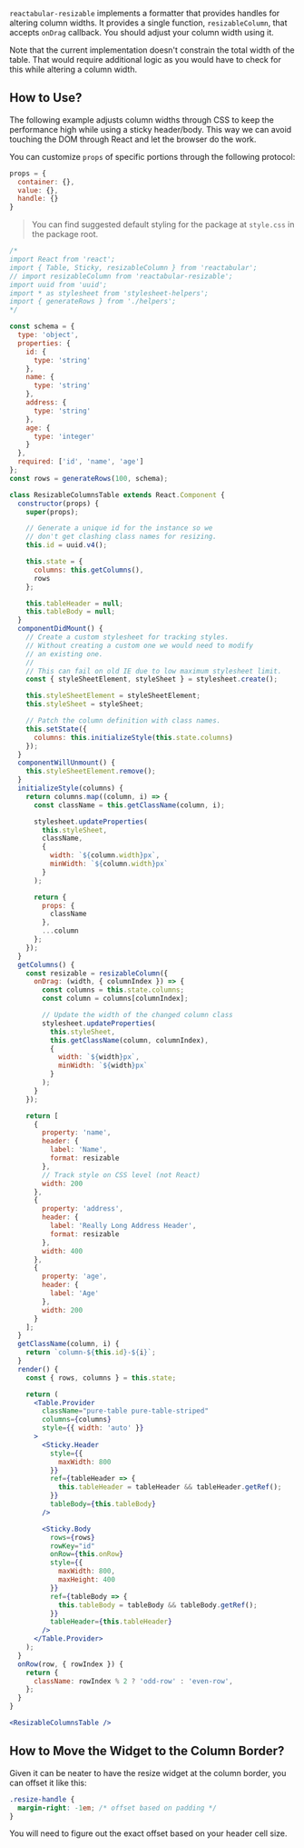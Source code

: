 `reactabular-resizable` implements a formatter that provides handles for altering column widths. It provides a single function, `resizableColumn`, that accepts `onDrag` callback. You should adjust your column width using it.

Note that the current implementation doesn't constrain the total width of the table. That would require additional logic as you would have to check for this while altering a column width.

## How to Use?

The following example adjusts column widths through CSS to keep the performance high while using a sticky header/body. This way we can avoid touching the DOM through React and let the browser do the work.

You can customize `props` of specific portions through the following protocol:

```javascript
props = {
  container: {},
  value: {},
  handle: {}
}
```

> You can find suggested default styling for the package at `style.css` in the package root.

```jsx
/*
import React from 'react';
import { Table, Sticky, resizableColumn } from 'reactabular';
// import resizableColumn from 'reactabular-resizable';
import uuid from 'uuid';
import * as stylesheet from 'stylesheet-helpers';
import { generateRows } from './helpers';
*/

const schema = {
  type: 'object',
  properties: {
    id: {
      type: 'string'
    },
    name: {
      type: 'string'
    },
    address: {
      type: 'string'
    },
    age: {
      type: 'integer'
    }
  },
  required: ['id', 'name', 'age']
};
const rows = generateRows(100, schema);

class ResizableColumnsTable extends React.Component {
  constructor(props) {
    super(props);

    // Generate a unique id for the instance so we
    // don't get clashing class names for resizing.
    this.id = uuid.v4();

    this.state = {
      columns: this.getColumns(),
      rows
    };

    this.tableHeader = null;
    this.tableBody = null;
  }
  componentDidMount() {
    // Create a custom stylesheet for tracking styles.
    // Without creating a custom one we would need to modify
    // an existing one.
    //
    // This can fail on old IE due to low maximum stylesheet limit.
    const { styleSheetElement, styleSheet } = stylesheet.create();

    this.styleSheetElement = styleSheetElement;
    this.styleSheet = styleSheet;

    // Patch the column definition with class names.
    this.setState({
      columns: this.initializeStyle(this.state.columns)
    });
  }
  componentWillUnmount() {
    this.styleSheetElement.remove();
  }
  initializeStyle(columns) {
    return columns.map((column, i) => {
      const className = this.getClassName(column, i);

      stylesheet.updateProperties(
        this.styleSheet,
        className,
        {
          width: `${column.width}px`,
          minWidth: `${column.width}px`
        }
      );

      return {
        props: {
          className
        },
        ...column
      };
    });
  }
  getColumns() {
    const resizable = resizableColumn({
      onDrag: (width, { columnIndex }) => {
        const columns = this.state.columns;
        const column = columns[columnIndex];

        // Update the width of the changed column class
        stylesheet.updateProperties(
          this.styleSheet,
          this.getClassName(column, columnIndex),
          {
            width: `${width}px`,
            minWidth: `${width}px`
          }
        );
      }
    });

    return [
      {
        property: 'name',
        header: {
          label: 'Name',
          format: resizable
        },
        // Track style on CSS level (not React)
        width: 200
      },
      {
        property: 'address',
        header: {
          label: 'Really Long Address Header',
          format: resizable
        },
        width: 400
      },
      {
        property: 'age',
        header: {
          label: 'Age'
        },
        width: 200
      }
    ];
  }
  getClassName(column, i) {
    return `column-${this.id}-${i}`;
  }
  render() {
    const { rows, columns } = this.state;

    return (
      <Table.Provider
        className="pure-table pure-table-striped"
        columns={columns}
        style={{ width: 'auto' }}
      >
        <Sticky.Header
          style={{
            maxWidth: 800
          }}
          ref={tableHeader => {
            this.tableHeader = tableHeader && tableHeader.getRef();
          }}
          tableBody={this.tableBody}
        />

        <Sticky.Body
          rows={rows}
          rowKey="id"
          onRow={this.onRow}
          style={{
            maxWidth: 800,
            maxHeight: 400
          }}
          ref={tableBody => {
            this.tableBody = tableBody && tableBody.getRef();
          }}
          tableHeader={this.tableHeader}
        />
      </Table.Provider>
    );
  }
  onRow(row, { rowIndex }) {
    return {
      className: rowIndex % 2 ? 'odd-row' : 'even-row',
    };
  }
}

<ResizableColumnsTable />
```

## How to Move the Widget to the Column Border?

Given it can be neater to have the resize widget at the column border, you can offset it like this:

```css
.resize-handle {
  margin-right: -1em; /* offset based on padding */
}
```

You will need to figure out the exact offset based on your header cell size.
